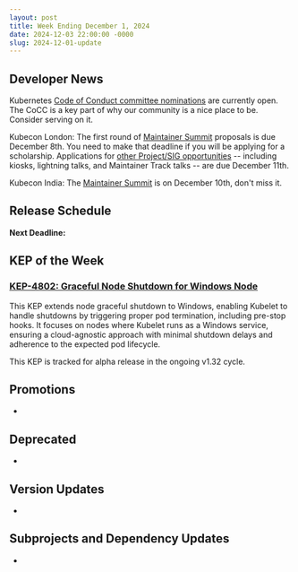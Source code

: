 ```yaml
---
layout: post
title: Week Ending December 1, 2024
date: 2024-12-03 22:00:00 -0000
slug: 2024-12-01-update
---
```


## Developer News

Kubernetes [Code of Conduct committee nominations](https://groups.google.com/a/kubernetes.io/g/dev/c/5hiqk29yDOw) are currently open.  The CoCC is a key part of why our community is a nice place to be.  Consider serving on it.

Kubecon London: The first round of [Maintainer Summit](https://events.linuxfoundation.org/kubecon-cloudnativecon-europe/features-add-ons/maintainer-summit/#call-for-proposals) proposals is due December 8th.  You need to make that deadline if you will be applying for a scholarship.  Applications for [other Project/SIG opportunities](https://events.linuxfoundation.org/kubecon-cloudnativecon-europe/features-add-ons/project-opportunities/#description-of-opportunities) -- including kiosks, lightning talks, and Maintainer Track talks -- are due December 11th.

Kubecon India: The [Maintainer Summit](https://events.linuxfoundation.org/kubecon-cloudnativecon-india/program/maintainer-summit/) is on December 10th, don't miss it.


## Release Schedule

**Next Deadline:**

## KEP of the Week

### [KEP-4802: Graceful Node Shutdown for Windows Node](https://github.com/kubernetes/enhancements/issues/4802)

This KEP extends node graceful shutdown to Windows, enabling Kubelet to handle shutdowns by triggering proper pod termination, including pre-stop hooks. It focuses on nodes where Kubelet runs as a Windows service, ensuring a cloud-agnostic approach with minimal shutdown delays and adherence to the expected pod lifecycle.

This KEP is tracked for alpha release in the ongoing v1.32 cycle.

## Promotions

*

## Deprecated

*

## Version Updates

*

## Subprojects and Dependency Updates

*
